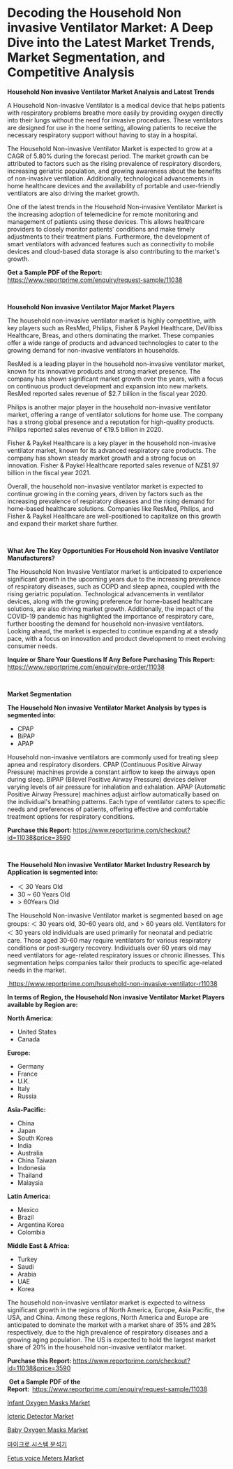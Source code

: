 <p><h1>Decoding the Household Non invasive Ventilator Market: A Deep Dive into the Latest Market Trends, Market Segmentation, and Competitive Analysis</h1></p><p><strong>Household Non invasive Ventilator Market Analysis and Latest Trends</strong></p>
<p><p>A Household Non-invasive Ventilator is a medical device that helps patients with respiratory problems breathe more easily by providing oxygen directly into their lungs without the need for invasive procedures. These ventilators are designed for use in the home setting, allowing patients to receive the necessary respiratory support without having to stay in a hospital.</p><p>The Household Non-invasive Ventilator Market is expected to grow at a CAGR of 5.80% during the forecast period. The market growth can be attributed to factors such as the rising prevalence of respiratory disorders, increasing geriatric population, and growing awareness about the benefits of non-invasive ventilation. Additionally, technological advancements in home healthcare devices and the availability of portable and user-friendly ventilators are also driving the market growth.</p><p>One of the latest trends in the Household Non-invasive Ventilator Market is the increasing adoption of telemedicine for remote monitoring and management of patients using these devices. This allows healthcare providers to closely monitor patients' conditions and make timely adjustments to their treatment plans. Furthermore, the development of smart ventilators with advanced features such as connectivity to mobile devices and cloud-based data storage is also contributing to the market's growth.</p></p>
<p><strong>Get a Sample PDF of the Report:&nbsp;</strong> <a href="https://www.reportprime.com/enquiry/request-sample/11038">https://www.reportprime.com/enquiry/request-sample/11038</a></p>
<p>&nbsp;</p>
<p><strong>Household Non invasive Ventilator Major Market Players</strong></p>
<p><p>The household non-invasive ventilator market is highly competitive, with key players such as ResMed, Philips, Fisher & Paykel Healthcare, DeVilbiss Healthcare, Breas, and others dominating the market. These companies offer a wide range of products and advanced technologies to cater to the growing demand for non-invasive ventilators in households.</p><p>ResMed is a leading player in the household non-invasive ventilator market, known for its innovative products and strong market presence. The company has shown significant market growth over the years, with a focus on continuous product development and expansion into new markets. ResMed reported sales revenue of $2.7 billion in the fiscal year 2020.</p><p>Philips is another major player in the household non-invasive ventilator market, offering a range of ventilator solutions for home use. The company has a strong global presence and a reputation for high-quality products. Philips reported sales revenue of €19.5 billion in 2020.</p><p>Fisher & Paykel Healthcare is a key player in the household non-invasive ventilator market, known for its advanced respiratory care products. The company has shown steady market growth and a strong focus on innovation. Fisher & Paykel Healthcare reported sales revenue of NZ$1.97 billion in the fiscal year 2021.</p><p>Overall, the household non-invasive ventilator market is expected to continue growing in the coming years, driven by factors such as the increasing prevalence of respiratory diseases and the rising demand for home-based healthcare solutions. Companies like ResMed, Philips, and Fisher & Paykel Healthcare are well-positioned to capitalize on this growth and expand their market share further.</p></p>
<p>&nbsp;</p>
<p><strong>What Are The Key Opportunities For Household Non invasive Ventilator Manufacturers?</strong></p>
<p><p>The Household Non Invasive Ventilator market is anticipated to experience significant growth in the upcoming years due to the increasing prevalence of respiratory diseases, such as COPD and sleep apnea, coupled with the rising geriatric population. Technological advancements in ventilator devices, along with the growing preference for home-based healthcare solutions, are also driving market growth. Additionally, the impact of the COVID-19 pandemic has highlighted the importance of respiratory care, further boosting the demand for household non-invasive ventilators. Looking ahead, the market is expected to continue expanding at a steady pace, with a focus on innovation and product development to meet evolving consumer needs.</p></p>
<p><strong>Inquire or Share Your Questions If Any Before Purchasing This Report:</strong> <a href="https://www.reportprime.com/enquiry/pre-order/11038">https://www.reportprime.com/enquiry/pre-order/11038</a></p>
<p>&nbsp;</p>
<p><strong>Market Segmentation</strong></p>
<p><strong>The Household Non invasive Ventilator Market Analysis by types is segmented into:</strong></p>
<p><ul><li>CPAP</li><li>BiPAP</li><li>APAP</li></ul></p>
<p><p>Household non-invasive ventilators are commonly used for treating sleep apnea and respiratory disorders. CPAP (Continuous Positive Airway Pressure) machines provide a constant airflow to keep the airways open during sleep. BiPAP (Bilevel Positive Airway Pressure) devices deliver varying levels of air pressure for inhalation and exhalation. APAP (Automatic Positive Airway Pressure) machines adjust airflow automatically based on the individual's breathing patterns. Each type of ventilator caters to specific needs and preferences of patients, offering effective and comfortable treatment options for respiratory conditions.</p></p>
<p><strong>Purchase this Report:&nbsp;</strong><a href="https://www.reportprime.com/checkout?id=11038&price=3590">https://www.reportprime.com/checkout?id=11038&price=3590</a></p>
<p>&nbsp;</p>
<p><strong>The Household Non invasive Ventilator Market Industry Research by Application is segmented into:</strong></p>
<p><ul><li>＜ 30 Years Old</li><li>30 ~ 60 Years Old</li><li>> 60Years Old</li></ul></p>
<p><p>The Household Non-invasive Ventilator market is segmented based on age groups: ＜ 30 years old, 30-60 years old, and > 60 years old. Ventilators for ＜ 30 years old individuals are used primarily for neonatal and pediatric care. Those aged 30-60 may require ventilators for various respiratory conditions or post-surgery recovery. Individuals over 60 years old may need ventilators for age-related respiratory issues or chronic illnesses. This segmentation helps companies tailor their products to specific age-related needs in the market.</p></p>
<p><a href="https://www.reportprime.com/household-non-invasive-ventilator-r11038">&nbsp;https://www.reportprime.com/household-non-invasive-ventilator-r11038</a></p>
<p><strong>In terms of Region, the Household Non invasive Ventilator Market Players available by Region are:</strong></p>
<p>
    <p> <strong> North America: </strong>
        <ul>
            <li>United States</li>
            <li>Canada</li>
        </ul>
        </p> 
    <p> <strong> Europe: </strong>
        <ul>
            <li>Germany</li>
            <li>France</li>
            <li>U.K.</li>
            <li>Italy</li>
            <li>Russia</li>
        </ul>
        </p> 
    <p> <strong> Asia-Pacific: </strong>
        <ul>
            <li>China</li>
            <li>Japan</li>
            <li>South Korea</li>
            <li>India</li>
            <li>Australia</li>
            <li>China Taiwan</li>
            <li>Indonesia</li>
            <li>Thailand</li>
            <li>Malaysia</li>
        </ul>
        </p> 
    <p> <strong> Latin America: </strong>
        <ul>
            <li>Mexico</li>
            <li>Brazil</li>
            <li>Argentina Korea</li>
            <li>Colombia</li>
        </ul>
        </p> 
    <p> <strong> Middle East & Africa: </strong>
        <ul>
            <li>Turkey</li>
            <li>Saudi</li>
            <li>Arabia</li>
            <li>UAE</li>
            <li>Korea</li>
        </ul>
    </p>
    </p>
<p><p>The household non-invasive ventilator market is expected to witness significant growth in the regions of North America, Europe, Asia Pacific, the USA, and China. Among these regions, North America and Europe are anticipated to dominate the market with a market share of 35% and 28% respectively, due to the high prevalence of respiratory diseases and a growing aging population. The US is expected to hold the largest market share of 20% in the household non-invasive ventilator market.</p></p>
<p><strong>Purchase this Report: </strong><a href="https://www.reportprime.com/checkout?id=11038&price=3590">https://www.reportprime.com/checkout?id=11038&price=3590</a></p>
<p>&nbsp;<strong>Get a Sample PDF of the Report:&nbsp;&nbsp;</strong><a href="https://www.reportprime.com/enquiry/request-sample/11038">https://www.reportprime.com/enquiry/request-sample/11038</a></p>
<p><strong></strong></p>
<p><p><a href="https://github.com/AllisonKreiger/Market-Research-Report-List-1/blob/main/infant-oxygen-masks-market.md">Infant Oxygen Masks Market</a></p><p><a href="https://github.com/FassouRP/Market-Research-Report-List-6/blob/main/icteric-detector-market.md">Icteric Detector Market</a></p><p><a href="https://github.com/dlwlxxqs71/Market-Research-Report-List-1/blob/main/baby-oxygen-masks-market.md">Baby Oxygen Masks Market</a></p><p><a href="https://github.com/nigaleamar09/Market-Research-Report-List-2/blob/main/1664670106970.md">마이크로 시스템 분석기</a></p><p><a href="https://github.com/rahu1506/Market-Research-Report-List-5/blob/main/fetus-voice-meters-market.md">Fetus voice Meters Market</a></p></p>